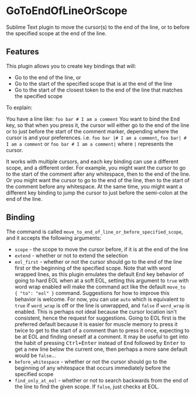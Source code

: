 # GoToEndOfLineOrScope
Sublime Text plugin to move the cursor(s) to the end of the line, or to before the specified scope at the end of the line.

## Features

This plugin allows you to create key bindings that will:

- Go to the end of the line, or
- Go to the start of the specified scope that is at the end of the line
- Go to the start of the closest token to the end of the line that matches the specified scope

To explain:

You have a line like: `foo bar # I am a comment`
You want to bind the <kbd>End</kbd> key, so that when you press it, the cursor will either go to the end of the line or to just before the start of the comment marker, depending where the cursor is and your preferences.
i.e. `foo bar |# I am a comment`, `foo bar| # I am a comment` or `foo bar # I am a comment|` where `|` represents the cursor.

It works with multiple cursors, and each key binding can use a different scope, and a different order.  For example, you might want the cursor to go to the start of the comment after any whitespace, then to the end of the line. Or you might want the cursor to go to the end of the line, then to the start of the comment before any whitespace. At the same time, you might want a different key binding to jump the cursor to just before the semi-colon at the end of the line.

## Binding

The command is called `move_to_end_of_line_or_before_specified_scope`, and it accepts the following arguments:
- `scope` - the scope to move the cursor before, if it is at the end of the line
- `extend` - whether or not to extend the selection
- `eol_first` - whether or not the cursor should go to the end of the line first or the beginning of the specified scope. Note that with word wrapped lines, as this plugin emulates the default <kbd>End</kbd> key behavior of going to hard EOL when at a soft EOL, setting this argument to `true` with word wrap enabled will make the command act like the default `move_to { "to": "eol" }` command. Suggestions for how to improve this behavior is welcome. For now, you can use `auto` which is equivalent to `true` if `word_wrap` is off or the line is unwrapped, and `false` if `word_wrap` is enabled. This is perhaps not ideal because the cursor location isn't consistent, hence the request for suggestions. Going to EOL first is the preferred default because it is easier for muscle memory to press it twice to get to the start of a comment than to press it once, expecting to be at EOL and finding oneself at a comment. It may be useful to get into the habit of pressing <kbd>Ctrl+Enter</kbd> instead of <kbd>End</kbd> followed by <kbd>Enter</kbd> to get a new line below the current one, then perhaps a more sane default would be `false`...
- `before_whitespace` - whether or not the cursor should go to the beginning of any whitespace that occurs immediately before the specified scope
- `find_only_at_eol` - whether or not to search backwards from the end of the line to find the given scope. If `false`, just checks at EOL.
